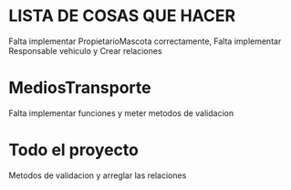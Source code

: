 # LISTA DE COSAS QUE HACER
Falta implementar PropietarioMascota correctamente, Falta implementar Responsable vehiculo y Crear relaciones
# MediosTransporte
Falta implementar funciones y meter metodos de validacion
# Todo el proyecto
Metodos de validacion y arreglar las relaciones